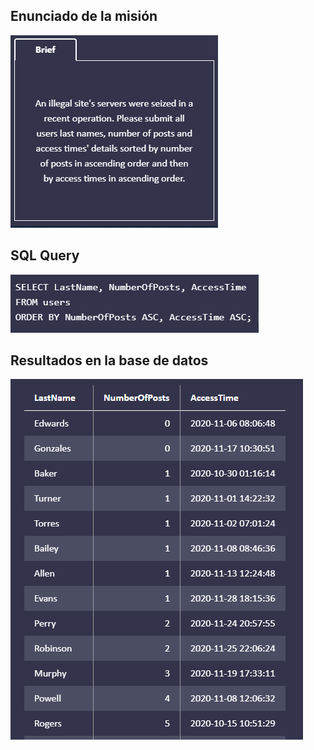 ## Enunciado de la misión

![Enunciado](https://github.com/alafa/theegg_ai/blob/master/tarea_43/images/9.1.PNG?raw=true)

## SQL Query

![sql_query](https://github.com/alafa/theegg_ai/blob/master/tarea_43/images/9.2.PNG?raw=true)

## Resultados en la base de datos

![result](https://github.com/alafa/theegg_ai/blob/master/tarea_43/images/9.3.PNG?raw=true)
